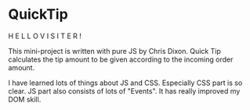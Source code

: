 # QuickTip
 
H E L L O V I S I T E R !

This mini-project is written with pure JS by Chris Dixon.
Quick Tip calculates the tip amount to be given according to the incoming order amount.

I have learned lots of things about JS and CSS.
 Especially CSS part is so clear. 
 JS part also consists of lots of "Events".  It has really improved my DOM skill.




